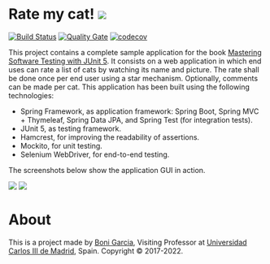 # Rate my cat! [![][Logo]][GitHub Repository]

[![Build Status](https://github.com/bonigarcia/rate-my-cat/workflows/build/badge.svg)](https://github.com/bonigarcia/rate-my-cat/actions)
[![Quality Gate](https://sonarcloud.io/api/project_badges/measure?project=io.github.bonigarcia:rate-my-cat&metric=alert_status)](https://sonarcloud.io/project/overview?id=io.github.bonigarcia%3Arate-my-cat)
[![codecov](https://codecov.io/gh/bonigarcia/rate-my-cat/branch/master/graph/badge.svg)](https://codecov.io/gh/bonigarcia/rate-my-cat)

This project contains a complete sample application for the book [Mastering Software Testing with JUnit 5]. It consists on a web application in which end uses can rate a list of cats by watching its name and picture. The rate shall be done once per end user using a star mechanism. Optionally, comments can be made per cat. This application has been built using the following technologies:

* Spring Framework, as application framework: Spring Boot, Spring MVC + Thymeleaf, Spring Data JPA, and Spring Test (for integration tests).
* JUnit 5, as testing framework.
* Hamcrest, for improving the readability of assertions.
* Mockito, for unit testing.
* Selenium WebDriver, for end-to-end testing.

The screenshots below show the application GUI in action.

![][Screeshot 1]
![][Screeshot 2]

# About

This is a project made by [Boni Garcia], Visiting Professor at [Universidad Carlos III de Madrid], Spain. Copyright &copy; 2017-2022.

[Boni Garcia]: https://bonigarcia.github.io/
[Universidad Carlos III de Madrid]: https://www.it.uc3m.es/bogarcia/index.html
[GitHub Repository]: https://github.com/bonigarcia/rate-my-cat
[Logo]: https://raw.githubusercontent.com/bonigarcia/rate-my-cat/master/src/main/resources/static/img/rate-my-cat.png
[Screeshot 1]: https://raw.githubusercontent.com/bonigarcia/rate-my-cat/master/doc/rate-my-cat-screeshot-1.png
[Screeshot 2]: https://raw.githubusercontent.com/bonigarcia/rate-my-cat/master/doc/rate-my-cat-screeshot-2.png
[Mastering Software Testing with JUnit 5]: https://www.amazon.com/Mastering-Software-Testing-JUnit-Comprehensive-ebook/dp/B076ZQCK5Q
